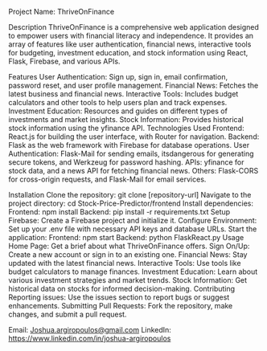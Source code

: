 Project Name: ThriveOnFinance

Description
ThriveOnFinance is a comprehensive web application designed to empower users with financial literacy and independence. It provides an array of features like user authentication, financial news, interactive tools for budgeting, investment education, and stock information using React, Flask, Firebase, and various APIs.

Features
User Authentication: Sign up, sign in, email confirmation, password reset, and user profile management.
Financial News: Fetches the latest business and financial news.
Interactive Tools: Includes budget calculators and other tools to help users plan and track expenses.
Investment Education: Resources and guides on different types of investments and market insights.
Stock Information: Provides historical stock information using the yfinance API.
Technologies Used
Frontend: React.js for building the user interface, with Router for navigation.
Backend: Flask as the web framework with Firebase for database operations.
User Authentication: Flask-Mail for sending emails, itsdangerous for generating secure tokens, and Werkzeug for password hashing.
APIs: yfinance for stock data, and a news API for fetching financial news.
Others: Flask-CORS for cross-origin requests, and Flask-Mail for email services.

Installation
Clone the repository: git clone [repository-url]
Navigate to the project directory: cd Stock-Price-Predictor/frontend
Install dependencies:
Frontend: npm install
Backend: pip install -r requirements.txt
Setup Firebase: Create a Firebase project and initialize it.
Configure Environment: Set up your .env file with necessary API keys and database URLs.
Start the application:
Frontend: npm start
Backend: python FlaskReact.py
Usage
Home Page: Get a brief about what ThriveOnFinance offers.
Sign On/Up: Create a new account or sign in to an existing one.
Financial News: Stay updated with the latest financial news.
Interactive Tools: Use tools like budget calculators to manage finances.
Investment Education: Learn about various investment strategies and market trends.
Stock Information: Get historical data on stocks for informed decision-making.
Contributing
Reporting issues: Use the issues section to report bugs or suggest enhancements.
Submitting Pull Requests: Fork the repository, make changes, and submit a pull request.

Email: Joshua.argiropoulos@gmail.com
LinkedIn: https://www.linkedin.com/in/joshua-argiropoulos


